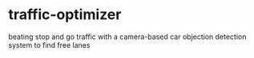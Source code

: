 # traffic-optimizer
beating stop and go traffic with a camera-based car objection detection system to find free lanes

